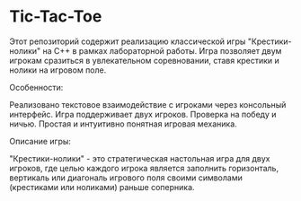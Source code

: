 # Tic-Tac-Toe
Этот репозиторий содержит реализацию классической игры "Крестики-нолики" на C++ в рамках лабораторной работы. Игра позволяет двум игрокам сразиться в увлекательном соревновании, ставя крестики и нолики на игровом поле.

Особенности:

Реализовано текстовое взаимодействие с игроками через консольный интерфейс.
Игра поддерживает двух игроков.
Проверка на победу и ничью.
Простая и интуитивно понятная игровая механика.

Описание игры:

"Крестики-нолики" - это стратегическая настольная игра для двух игроков, где целью каждого игрока является заполнить горизонталь, вертикаль или диагональ игрового поля своими символами (крестиками или ноликами) раньше соперника.

